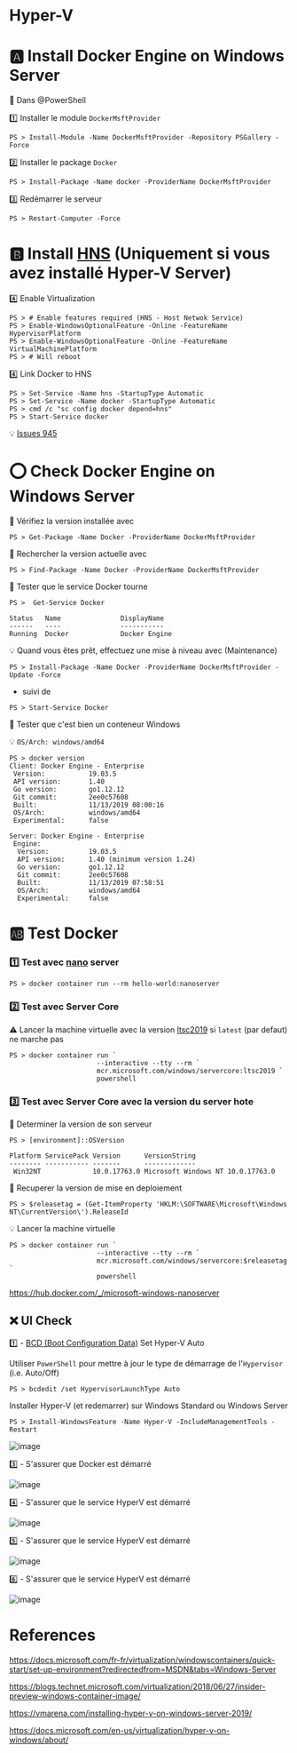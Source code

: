 # Hyper-V



# :a: Install Docker Engine on Windows Server 

:pushpin: Dans @PowerShell

:one: Installer le module `DockerMsftProvider`

```
PS > Install-Module -Name DockerMsftProvider -Repository PSGallery -Force
```

:two: Installer le package `Docker`

```
PS > Install-Package -Name docker -ProviderName DockerMsftProvider
```

:three: Redémarrer le serveur

```
PS > Restart-Computer -Force
```

# :b: Install [HNS](https://docs.microsoft.com/en-us/virtualization/windowscontainers/container-networking/architecture) (Uniquement si vous avez installé Hyper-V Server)

:four: Enable Virtualization

```
PS > # Enable features required (HNS - Host Netwok Service)
PS > Enable-WindowsOptionalFeature -Online -FeatureName HypervisorPlatform
PS > Enable-WindowsOptionalFeature -Online -FeatureName VirtualMachinePlatform
PS > # Will reboot
```

:four: Link Docker to HNS 

```
PS > Set-Service -Name hns -StartupType Automatic
PS > Set-Service -Name docker -StartupType Automatic
PS > cmd /c "sc config docker depend=hns"
PS > Start-Service docker
```

:bulb: [Issues 945](https://github.com/MicrosoftDocs/Virtualization-Documentation/issues/945)

# :o: Check Docker Engine on Windows Server 

:pushpin: Vérifiez la version installée avec 

```
PS > Get-Package -Name Docker -ProviderName DockerMsftProvider
```

:pushpin: Rechercher la version actuelle avec 

```
PS > Find-Package -Name Docker -ProviderName DockerMsftProvider
```

:pushpin: Tester que le service Docker tourne

```
PS >  Get-Service Docker

Status   Name               DisplayName
------   ----               -----------
Running  Docker             Docker Engine
```

:bulb: Quand vous êtes prêt, effectuez une mise à niveau avec  (Maintenance)

```
PS > Install-Package -Name Docker -ProviderName DockerMsftProvider -Update -Force
```

* suivi de 

```
PS > Start-Service Docker
```


:pushpin: Tester que c'est bien un conteneur Windows

:bulb: `OS/Arch: windows/amd64`

```
PS > docker version
Client: Docker Engine - Enterprise
 Version:           19.03.5
 API version:       1.40
 Go version:        go1.12.12
 Git commit:        2ee0c57608
 Built:             11/13/2019 08:00:16
 OS/Arch:           windows/amd64
 Experimental:      false

Server: Docker Engine - Enterprise
 Engine:
  Version:          19.03.5
  API version:      1.40 (minimum version 1.24)
  Go version:       go1.12.12
  Git commit:       2ee0c57608
  Built:            11/13/2019 07:58:51
  OS/Arch:          windows/amd64
  Experimental:     false
```


# :ab: Test Docker

### :one: Test avec [nano](https://hub.docker.com/_/microsoft-windows-nanoserver) server

```
PS > docker container run --rm hello-world:nanoserver
```

### :two: Test avec Server Core


:warning: Lancer la machine virtuelle avec la version [ltsc2019](https://docs.microsoft.com/en-us/windows-server/get-started-19/servicing-channels-19#long-term-servicing-channel-ltsc) si `latest` (par defaut) ne marche pas

```
PS > docker container run `
                      --interactive --tty --rm `
                      mcr.microsoft.com/windows/servercore:ltsc2019 `
                      powershell
```

### :three: Test avec Server Core avec la version du server hote


:pushpin: Determiner la version de son serveur

```
PS > [environment]::OSVersion

Platform ServicePack Version      VersionString
-------- ----------- -------      -------------
 Win32NT             10.0.17763.0 Microsoft Windows NT 10.0.17763.0
```

:pushpin: Recuperer la version de mise en deploiement

```
PS > $releasetag = (Get-ItemProperty 'HKLM:\SOFTWARE\Microsoft\Windows NT\CurrentVersion\').ReleaseId
```

:bulb: Lancer la machine virtuelle

```
PS > docker container run `
                      --interactive --tty --rm `
                      mcr.microsoft.com/windows/servercore:$releasetag `
                      powershell
```




https://hub.docker.com/_/microsoft-windows-nanoserver


## :x: UI Check

:one: - [BCD (Boot Configuration Data)](https://docs.microsoft.com/en-us/windows-hardware/manufacture/desktop/bcdedit-command-line-options) Set Hyper-V Auto

Utiliser `PowerShell` pour mettre à jour le type de démarrage de l'`Hypervisor`  (i.e. Auto/Off)

```
PS > bcdedit /set HypervisorLaunchType Auto
```

Installer Hyper-V (et redemarrer) sur Windows Standard ou Windows Server 

```
PS > Install-WindowsFeature -Name Hyper-V -IncludeManagementTools -Restart
```


![image](images/bcedit-auto.png)

:three: - S'assurer que Docker est démarré

![image](images/docker-logo.png)


:four: - S'assurer que le service HyperV est démarré 

![image](images/docker-desktop-vm.png)

:five: - S'assurer que le service HyperV est démarré 

![image](images/Hyper-V_Manager.png)

:six: - S'assurer que le service HyperV est démarré 

![image](images/Hyper-V_Services.png)

# References

https://docs.microsoft.com/fr-fr/virtualization/windowscontainers/quick-start/set-up-environment?redirectedfrom=MSDN&tabs=Windows-Server

https://blogs.technet.microsoft.com/virtualization/2018/06/27/insider-preview-windows-container-image/

https://vmarena.com/installing-hyper-v-on-windows-server-2019/

https://docs.microsoft.com/en-us/virtualization/hyper-v-on-windows/about/

